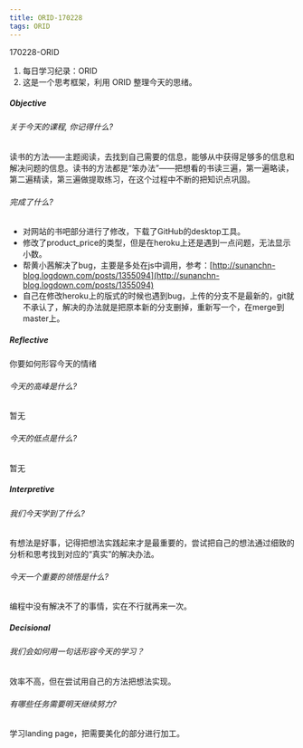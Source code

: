```yaml
---
title: ORID-170228
tags: ORID
---
```

170228-ORID

1. 每日学习纪录：ORID
2. 这是一个思考框架，利用 ORID 整理今天的思绪。

##### Objective

###### 关于今天的课程, 你记得什么?

读书的方法——主题阅读，去找到自己需要的信息，能够从中获得足够多的信息和解决问题的信息。读书的方法都是“笨办法”——把想看的书读三遍，第一遍略读，第二遍精读，第三遍做提取练习，在这个过程中不断的把知识点巩固。

###### 完成了什么?

- 对网站的书吧部分进行了修改，下载了GitHub的desktop工具。
- 修改了product_price的类型，但是在heroku上还是遇到一点问题，无法显示小数。
- 帮黄小茜解决了bug，主要是多处在js中调用，参考：[http://sunanchn-blog.logdown.com/posts/1355094](http://sunanchn-blog.logdown.com/posts/1355094)
- 自己在修改heroku上的版式的时候也遇到bug，上传的分支不是最新的，git就不承认了，解决的办法就是把原本新的分支删掉，重新写一个，在merge到master上。

##### Reflective

你要如何形容今天的情绪

###### 今天的高峰是什么?

暂无

###### 今天的低点是什么?

暂无

##### Interpretive

###### 我们今天学到了什么?

有想法是好事，记得把想法实践起来才是最重要的，尝试把自己的想法通过细致的分析和思考找到对应的“真实”的解决办法。

###### 今天一个重要的领悟是什么?

编程中没有解决不了的事情，实在不行就再来一次。

##### Decisional

###### 我们会如何用一句话形容今天的学习？

效率不高，但在尝试用自己的方法把想法实现。

###### 有哪些任务需要明天继续努力?

学习landing page，把需要美化的部分进行加工。
